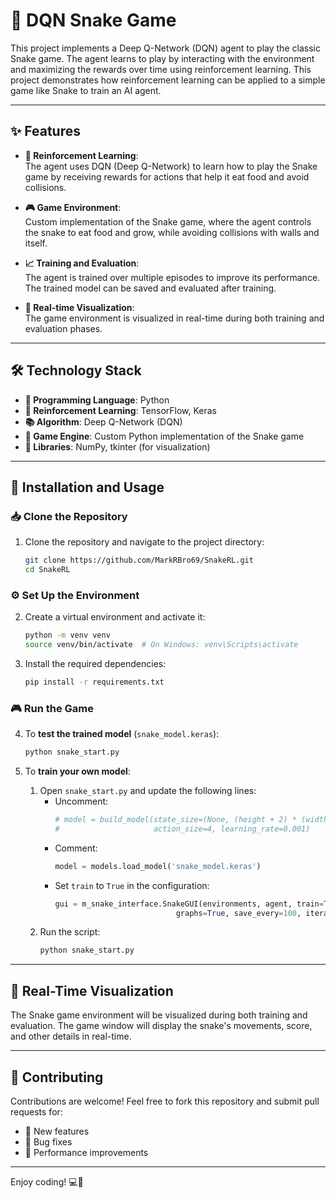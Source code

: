 # 🐍 DQN Snake Game

This project implements a Deep Q-Network (DQN) agent to play the classic Snake game. The agent learns to play by interacting with the environment and maximizing the rewards over time using reinforcement learning. This project demonstrates how reinforcement learning can be applied to a simple game like Snake to train an AI agent.

---

## ✨ Features

- **🎯 Reinforcement Learning**:  
  The agent uses DQN (Deep Q-Network) to learn how to play the Snake game by receiving rewards for actions that help it eat food and avoid collisions.

- **🎮 Game Environment**:  
  Custom implementation of the Snake game, where the agent controls the snake to eat food and grow, while avoiding collisions with walls and itself.

- **📈 Training and Evaluation**:  
  The agent is trained over multiple episodes to improve its performance. The trained model can be saved and evaluated after training.

- **👀 Real-time Visualization**:  
  The game environment is visualized in real-time during both training and evaluation phases.

---

## 🛠️ Technology Stack

- **📝 Programming Language**: Python
- **🤖 Reinforcement Learning**: TensorFlow, Keras
- **📚 Algorithm**: Deep Q-Network (DQN)
- **🎲 Game Engine**: Custom Python implementation of the Snake game
- **🔧 Libraries**: NumPy, tkinter (for visualization)

---

## 🚀 Installation and Usage

### 📥 Clone the Repository
1. Clone the repository and navigate to the project directory:
    ```bash
    git clone https://github.com/MarkRBro69/SnakeRL.git
    cd SnakeRL
    ```

### ⚙️ Set Up the Environment
2. Create a virtual environment and activate it:
    ```bash
    python -m venv venv
    source venv/bin/activate  # On Windows: venv\Scripts\activate
    ```

3. Install the required dependencies:
    ```bash
    pip install -r requirements.txt
    ```

### 🎮 Run the Game
4. To **test the trained model** (`snake_model.keras`):  
    ```bash
    python snake_start.py
    ```

5. To **train your own model**:  
    1. Open `snake_start.py` and update the following lines:  
        - Uncomment:
          ```python
          # model = build_model(state_size=(None, (height + 2) * (width + 2) * 6),
          #                     action_size=4, learning_rate=0.001)
          ```
        - Comment:
          ```python
          model = models.load_model('snake_model.keras')
          ```
        - Set `train` to `True` in the configuration:
          ```python
          gui = m_snake_interface.SnakeGUI(environments, agent, train=True, render_flag=True,
                                     graphs=True, save_every=100, iterations=100_000)
          ```
    2. Run the script:
        ```bash
        python snake_start.py
        ```

---

## 👀 Real-Time Visualization

The Snake game environment will be visualized during both training and evaluation. The game window will display the snake's movements, score, and other details in real-time.

---

## 🤝 Contributing

Contributions are welcome! Feel free to fork this repository and submit pull requests for:  
- 🌟 New features  
- 🐛 Bug fixes  
- 🚀 Performance improvements  

---

Enjoy coding! 💻🐍
